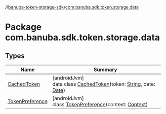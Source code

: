 //[banuba-token-storage-sdk](../../index.md)/[com.banuba.sdk.token.storage.data](index.md)

# Package com.banuba.sdk.token.storage.data

## Types

| Name | Summary |
|---|---|
| [CachedToken](-cached-token/index.md) | [androidJvm]<br>data class [CachedToken](-cached-token/index.md)(token: [String](https://kotlinlang.org/api/latest/jvm/stdlib/kotlin/-string/index.html), date: [Date](https://developer.android.com/reference/kotlin/java/util/Date.html)) |
| [TokenPreference](-token-preference/index.md) | [androidJvm]<br>class [TokenPreference](-token-preference/index.md)(context: [Context](https://developer.android.com/reference/kotlin/android/content/Context.html)) |

